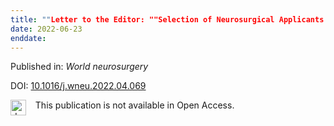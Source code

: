 ```yaml
---
title: ""Letter to the Editor: ""Selection of Neurosurgical Applicants in High-Income Developing Countries: A Pilot Study from the Gulf Cooperation Council Countries"".""
date: 2022-06-23
enddate:
---
```


Published in: *World neurosurgery*

DOI: [10.1016/j.wneu.2022.04.069](https://doi.org/10.1016/j.wneu.2022.04.069)

<img src="https://upload.wikimedia.org/wikipedia/commons/thumb/0/0e/Closed_Access_logo_transparent.svg/1200px-Closed_Access_logo_transparent.svg.png" alt="drawing" width="25" align="left"/> &nbsp;&nbsp;&nbsp;This publication is not available in Open Access.


